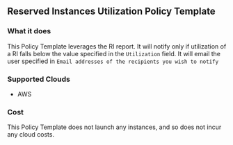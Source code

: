 ## Reserved Instances Utilization Policy Template

### What it does

This Policy Template leverages the RI report. It will notify only if utilization of a RI falls below the value specified in the `Utilization` field. It will email the user specified in `Email addresses of the recipients you wish to notify`


### Supported Clouds

- AWS

### Cost

This Policy Template does not launch any instances, and so does not incur any cloud costs.

